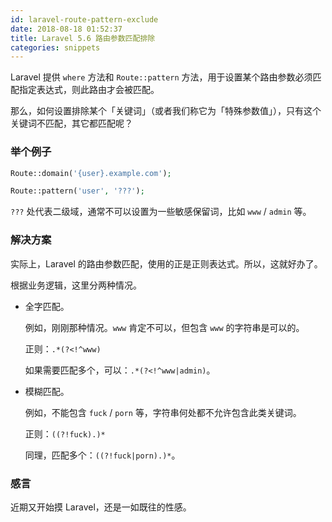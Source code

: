 ```yaml
---
id: laravel-route-pattern-exclude
date: 2018-08-18 01:52:37
title: Laravel 5.6 路由参数匹配排除
categories: snippets
---
```


Laravel 提供 `where` 方法和 `Route::pattern` 方法，用于设置某个路由参数必须匹配指定表达式，则此路由才会被匹配。

那么，如何设置排除某个「关键词」（或者我们称它为「特殊参数值」），只有这个关键词不匹配，其它都匹配呢？

### 举个例子

```php
Route::domain('{user}.example.com');

Route::pattern('user', '???');
```

`???` 处代表二级域，通常不可以设置为一些敏感保留词，比如 `www` / `admin` 等。

### 解决方案

实际上，Laravel 的路由参数匹配，使用的正是正则表达式。所以，这就好办了。

根据业务逻辑，这里分两种情况。

- 全字匹配。
    
    例如，刚刚那种情况。`www` 肯定不可以，但包含 `www` 的字符串是可以的。

    正则：`.*(?<!^www)`

    如果需要匹配多个，可以：`.*(?<!^www|admin)`。

- 模糊匹配。

    例如，不能包含 `fuck` / `porn` 等，字符串何处都不允许包含此类关键词。

    正则：`((?!fuck).)*`

    同理，匹配多个：`((?!fuck|porn).)*`。

### 感言

近期又开始摸 Laravel，还是一如既往的性感。